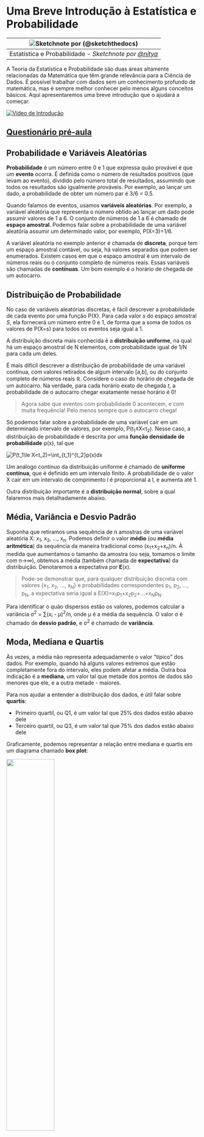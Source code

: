 <!--
CO_OP_TRANSLATOR_METADATA:
{
  "original_hash": "1cf49f029ba1f25a54f0d5bc2fa575fc",
  "translation_date": "2025-09-05T13:25:46+00:00",
  "source_file": "1-Introduction/04-stats-and-probability/README.md",
  "language_code": "pt"
}
-->
# Uma Breve Introdução à Estatística e Probabilidade

|![ Sketchnote por [(@sketchthedocs)](https://sketchthedocs.dev) ](../../sketchnotes/04-Statistics-Probability.png)|
|:---:|
| Estatística e Probabilidade - _Sketchnote por [@nitya](https://twitter.com/nitya)_ |

A Teoria da Estatística e Probabilidade são duas áreas altamente relacionadas da Matemática que têm grande relevância para a Ciência de Dados. É possível trabalhar com dados sem um conhecimento profundo de matemática, mas é sempre melhor conhecer pelo menos alguns conceitos básicos. Aqui apresentaremos uma breve introdução que o ajudará a começar.

[![Vídeo de Introdução](../../../../1-Introduction/04-stats-and-probability/images/video-prob-and-stats.png)](https://youtu.be/Z5Zy85g4Yjw)

## [Questionário pré-aula](https://ff-quizzes.netlify.app/en/ds/quiz/6)

## Probabilidade e Variáveis Aleatórias

**Probabilidade** é um número entre 0 e 1 que expressa quão provável é que um **evento** ocorra. É definida como o número de resultados positivos (que levam ao evento), dividido pelo número total de resultados, assumindo que todos os resultados são igualmente prováveis. Por exemplo, ao lançar um dado, a probabilidade de obter um número par é 3/6 = 0.5.

Quando falamos de eventos, usamos **variáveis aleatórias**. Por exemplo, a variável aleatória que representa o número obtido ao lançar um dado pode assumir valores de 1 a 6. O conjunto de números de 1 a 6 é chamado de **espaço amostral**. Podemos falar sobre a probabilidade de uma variável aleatória assumir um determinado valor, por exemplo, P(X=3)=1/6.

A variável aleatória no exemplo anterior é chamada de **discreta**, porque tem um espaço amostral contável, ou seja, há valores separados que podem ser enumerados. Existem casos em que o espaço amostral é um intervalo de números reais ou o conjunto completo de números reais. Essas variáveis são chamadas de **contínuas**. Um bom exemplo é o horário de chegada de um autocarro.

## Distribuição de Probabilidade

No caso de variáveis aleatórias discretas, é fácil descrever a probabilidade de cada evento por uma função P(X). Para cada valor *s* do espaço amostral *S*, ela fornecerá um número entre 0 e 1, de forma que a soma de todos os valores de P(X=s) para todos os eventos seja igual a 1.

A distribuição discreta mais conhecida é a **distribuição uniforme**, na qual há um espaço amostral de N elementos, com probabilidade igual de 1/N para cada um deles.

É mais difícil descrever a distribuição de probabilidade de uma variável contínua, com valores retirados de algum intervalo [a,b], ou do conjunto completo de números reais ℝ. Considere o caso do horário de chegada de um autocarro. Na verdade, para cada horário exato de chegada *t*, a probabilidade de o autocarro chegar exatamente nesse horário é 0!

> Agora sabe que eventos com probabilidade 0 acontecem, e com muita frequência! Pelo menos sempre que o autocarro chega!

Só podemos falar sobre a probabilidade de uma variável cair em um determinado intervalo de valores, por exemplo, P(t<sub>1</sub>≤X<t<sub>2</sub>). Nesse caso, a distribuição de probabilidade é descrita por uma **função densidade de probabilidade** p(x), tal que

![P(t_1\le X<t_2)=\int_{t_1}^{t_2}p(x)dx](../../../../1-Introduction/04-stats-and-probability/images/probability-density.png)

Um análogo contínuo da distribuição uniforme é chamado de **uniforme contínua**, que é definido em um intervalo finito. A probabilidade de o valor X cair em um intervalo de comprimento l é proporcional a l, e aumenta até 1.

Outra distribuição importante é a **distribuição normal**, sobre a qual falaremos mais detalhadamente abaixo.

## Média, Variância e Desvio Padrão

Suponha que retiramos uma sequência de n amostras de uma variável aleatória X: x<sub>1</sub>, x<sub>2</sub>, ..., x<sub>n</sub>. Podemos definir o valor **médio** (ou **média aritmética**) da sequência da maneira tradicional como (x<sub>1</sub>+x<sub>2</sub>+x<sub>n</sub>)/n. À medida que aumentamos o tamanho da amostra (ou seja, tomamos o limite com n→∞), obtemos a média (também chamada de **expectativa**) da distribuição. Denotaremos a expectativa por **E**(x).

> Pode-se demonstrar que, para qualquer distribuição discreta com valores {x<sub>1</sub>, x<sub>2</sub>, ..., x<sub>N</sub>} e probabilidades correspondentes p<sub>1</sub>, p<sub>2</sub>, ..., p<sub>N</sub>, a expectativa seria igual a E(X)=x<sub>1</sub>p<sub>1</sub>+x<sub>2</sub>p<sub>2</sub>+...+x<sub>N</sub>p<sub>N</sub>.

Para identificar o quão dispersos estão os valores, podemos calcular a variância σ<sup>2</sup> = ∑(x<sub>i</sub> - μ)<sup>2</sup>/n, onde μ é a média da sequência. O valor σ é chamado de **desvio padrão**, e σ<sup>2</sup> é chamado de **variância**.

## Moda, Mediana e Quartis

Às vezes, a média não representa adequadamente o valor "típico" dos dados. Por exemplo, quando há alguns valores extremos que estão completamente fora do intervalo, eles podem afetar a média. Outra boa indicação é a **mediana**, um valor tal que metade dos pontos de dados são menores que ele, e a outra metade - maiores.

Para nos ajudar a entender a distribuição dos dados, é útil falar sobre **quartis**:

* Primeiro quartil, ou Q1, é um valor tal que 25% dos dados estão abaixo dele
* Terceiro quartil, ou Q3, é um valor tal que 75% dos dados estão abaixo dele

Graficamente, podemos representar a relação entre mediana e quartis em um diagrama chamado **box plot**:

<img src="images/boxplot_explanation.png" width="50%"/>

Aqui também calculamos o **intervalo interquartil** IQR=Q3-Q1, e os chamados **outliers** - valores que estão fora dos limites [Q1-1.5*IQR,Q3+1.5*IQR].

Para uma distribuição finita que contém um pequeno número de valores possíveis, um bom valor "típico" é aquele que aparece com mais frequência, chamado de **moda**. É frequentemente aplicado a dados categóricos, como cores. Considere uma situação em que temos dois grupos de pessoas - algumas que preferem fortemente vermelho, e outras que preferem azul. Se codificarmos as cores por números, o valor médio para a cor favorita estaria em algum lugar no espectro laranja-verde, o que não indica a preferência real de nenhum dos grupos. No entanto, a moda seria uma das cores ou ambas, se o número de pessoas que votam por elas for igual (nesse caso, chamamos a amostra de **multimodal**).

## Dados do Mundo Real

Quando analisamos dados da vida real, eles frequentemente não são variáveis aleatórias propriamente ditas, no sentido de que não realizamos experimentos com resultados desconhecidos. Por exemplo, considere uma equipa de jogadores de basebol e seus dados corporais, como altura, peso e idade. Esses números não são exatamente aleatórios, mas ainda podemos aplicar os mesmos conceitos matemáticos. Por exemplo, uma sequência de pesos de pessoas pode ser considerada uma sequência de valores retirados de alguma variável aleatória. Abaixo está a sequência de pesos de jogadores reais de basebol da [Major League Baseball](http://mlb.mlb.com/index.jsp), retirada deste [conjunto de dados](http://wiki.stat.ucla.edu/socr/index.php/SOCR_Data_MLB_HeightsWeights) (para sua conveniência, apenas os primeiros 20 valores são mostrados):

```
[180.0, 215.0, 210.0, 210.0, 188.0, 176.0, 209.0, 200.0, 231.0, 180.0, 188.0, 180.0, 185.0, 160.0, 180.0, 185.0, 197.0, 189.0, 185.0, 219.0]
```

> **Nota**: Para ver o exemplo de trabalho com este conjunto de dados, veja o [notebook associado](../../../../1-Introduction/04-stats-and-probability/notebook.ipynb). Há também vários desafios ao longo desta lição, e pode completá-los adicionando algum código a esse notebook. Se não souber como operar com dados, não se preocupe - voltaremos a trabalhar com dados usando Python mais tarde. Se não sabe como executar código no Jupyter Notebook, veja [este artigo](https://soshnikov.com/education/how-to-execute-notebooks-from-github/).

Aqui está o box plot mostrando média, mediana e quartis para os nossos dados:

![Box Plot de Peso](../../../../1-Introduction/04-stats-and-probability/images/weight-boxplot.png)

Como os nossos dados contêm informações sobre diferentes **funções** dos jogadores, também podemos fazer o box plot por função - isso permitirá que tenhamos uma ideia de como os valores dos parâmetros diferem entre as funções. Desta vez, consideraremos a altura:

![Box plot por função](../../../../1-Introduction/04-stats-and-probability/images/boxplot_byrole.png)

Este diagrama sugere que, em média, a altura dos jogadores de primeira base é maior do que a altura dos jogadores de segunda base. Mais tarde nesta lição, aprenderemos como podemos testar esta hipótese de forma mais formal e como demonstrar que os nossos dados são estatisticamente significativos para mostrar isso.

> Ao trabalhar com dados do mundo real, assumimos que todos os pontos de dados são amostras retiradas de alguma distribuição de probabilidade. Esta suposição permite-nos aplicar técnicas de aprendizagem automática e construir modelos preditivos funcionais.

Para ver qual é a distribuição dos nossos dados, podemos traçar um gráfico chamado **histograma**. O eixo X conterá um número de diferentes intervalos de peso (os chamados **bins**), e o eixo vertical mostrará o número de vezes que a amostra da variável aleatória esteve dentro de um determinado intervalo.

![Histograma de dados do mundo real](../../../../1-Introduction/04-stats-and-probability/images/weight-histogram.png)

A partir deste histograma, pode ver que todos os valores estão centrados em torno de um determinado peso médio, e quanto mais nos afastamos desse peso, menos pesos desse valor são encontrados. Ou seja, é muito improvável que o peso de um jogador de basebol seja muito diferente do peso médio. A variância dos pesos mostra a extensão em que os pesos provavelmente diferem da média.

> Se considerarmos os pesos de outras pessoas, não da liga de basebol, a distribuição provavelmente será diferente. No entanto, o formato da distribuição será o mesmo, mas a média e a variância mudariam. Assim, se treinarmos o nosso modelo com jogadores de basebol, é provável que ele produza resultados errados quando aplicado a estudantes de uma universidade, porque a distribuição subjacente é diferente.

## Distribuição Normal

A distribuição de pesos que vimos acima é muito típica, e muitas medições do mundo real seguem o mesmo tipo de distribuição, mas com diferentes médias e variâncias. Esta distribuição é chamada de **distribuição normal**, e desempenha um papel muito importante na estatística.

Usar a distribuição normal é uma forma correta de gerar pesos aleatórios de potenciais jogadores de basebol. Uma vez que sabemos o peso médio `mean` e o desvio padrão `std`, podemos gerar 1000 amostras de peso da seguinte forma:
```python
samples = np.random.normal(mean,std,1000)
``` 

Se traçarmos o histograma das amostras geradas, veremos uma imagem muito semelhante à mostrada acima. E se aumentarmos o número de amostras e o número de bins, podemos gerar uma imagem de uma distribuição normal mais próxima do ideal:

![Distribuição Normal com média=0 e desvio padrão=1](../../../../1-Introduction/04-stats-and-probability/images/normal-histogram.png)

*Distribuição Normal com média=0 e desvio padrão=1*

## Intervalos de Confiança

Quando falamos sobre os pesos dos jogadores de basebol, assumimos que existe uma **variável aleatória W** que corresponde à distribuição de probabilidade ideal dos pesos de todos os jogadores de basebol (o chamado **população**). A nossa sequência de pesos corresponde a um subconjunto de todos os jogadores de basebol que chamamos de **amostra**. Uma questão interessante é: podemos conhecer os parâmetros da distribuição de W, ou seja, a média e a variância da população?

A resposta mais simples seria calcular a média e a variância da nossa amostra. No entanto, pode acontecer que a nossa amostra aleatória não represente com precisão a população completa. Assim, faz sentido falar sobre **intervalo de confiança**.

> **Intervalo de confiança** é a estimativa da verdadeira média da população dada a nossa amostra, que é precisa com uma certa probabilidade (ou **nível de confiança**).

Suponha que temos uma amostra X

1</sub>, ..., X<sub>n</sub> da nossa distribuição. Cada vez que extraímos uma amostra da nossa distribuição, acabamos com um valor médio diferente μ. Assim, μ pode ser considerado uma variável aleatória. Um **intervalo de confiança** com confiança p é um par de valores (L<sub>p</sub>,R<sub>p</sub>), tal que **P**(L<sub>p</sub>≤μ≤R<sub>p</sub>) = p, ou seja, a probabilidade de o valor médio medido estar dentro do intervalo é igual a p.

Vai além da nossa breve introdução discutir em detalhe como esses intervalos de confiança são calculados. Mais detalhes podem ser encontrados [na Wikipédia](https://en.wikipedia.org/wiki/Confidence_interval). Em resumo, definimos a distribuição da média amostral calculada em relação à verdadeira média da população, que é chamada de **distribuição t de Student**.

> **Fato interessante**: A distribuição t de Student foi nomeada em homenagem ao matemático William Sealy Gosset, que publicou seu artigo sob o pseudônimo "Student". Ele trabalhava na cervejaria Guinness e, segundo uma das versões, seu empregador não queria que o público soubesse que estavam usando testes estatísticos para determinar a qualidade das matérias-primas.

Se quisermos estimar a média μ da nossa população com confiança p, precisamos pegar o *(1-p)/2-th percentil* de uma distribuição t de Student A, que pode ser obtido em tabelas ou calculado usando funções integradas de software estatístico (por exemplo, Python, R, etc.). Então, o intervalo para μ seria dado por X±A*D/√n, onde X é a média obtida da amostra, D é o desvio padrão.

> **Nota**: Também omitimos a discussão de um conceito importante de [graus de liberdade](https://en.wikipedia.org/wiki/Degrees_of_freedom_(statistics)), que é relevante em relação à distribuição t de Student. Pode consultar livros mais completos sobre estatística para entender este conceito mais profundamente.

Um exemplo de cálculo de intervalo de confiança para pesos e alturas é dado nos [notebooks associados](../../../../1-Introduction/04-stats-and-probability/notebook.ipynb).

| p    | Média do peso |
|------|---------------|
| 0.85 | 201.73±0.94   |
| 0.90 | 201.73±1.08   |
| 0.95 | 201.73±1.28   |

Note que quanto maior a probabilidade de confiança, mais amplo é o intervalo de confiança.

## Teste de Hipóteses

No nosso conjunto de dados de jogadores de beisebol, existem diferentes funções de jogadores, que podem ser resumidas abaixo (veja o [notebook associado](../../../../1-Introduction/04-stats-and-probability/notebook.ipynb) para ver como esta tabela pode ser calculada):

| Função             | Altura    | Peso      | Contagem |
|--------------------|-----------|-----------|----------|
| Catcher           | 72.723684 | 204.328947 | 76       |
| Designated_Hitter | 74.222222 | 220.888889 | 18       |
| First_Baseman     | 74.000000 | 213.109091 | 55       |
| Outfielder        | 73.010309 | 199.113402 | 194      |
| Relief_Pitcher    | 74.374603 | 203.517460 | 315      |
| Second_Baseman    | 71.362069 | 184.344828 | 58       |
| Shortstop         | 71.903846 | 182.923077 | 52       |
| Starting_Pitcher  | 74.719457 | 205.163636 | 221      |
| Third_Baseman     | 73.044444 | 200.955556 | 45       |

Podemos notar que a média das alturas dos jogadores da primeira base é maior do que a dos jogadores da segunda base. Assim, podemos ser tentados a concluir que **os jogadores da primeira base são mais altos do que os da segunda base**.

> Esta afirmação é chamada de **hipótese**, porque não sabemos se o fato é realmente verdadeiro ou não.

No entanto, nem sempre é óbvio se podemos tirar essa conclusão. Pela discussão acima, sabemos que cada média tem um intervalo de confiança associado, e, portanto, essa diferença pode ser apenas um erro estatístico. Precisamos de uma forma mais formal de testar nossa hipótese.

Vamos calcular os intervalos de confiança separadamente para as alturas dos jogadores da primeira e da segunda base:

| Confiança | Primeira Base | Segunda Base |
|-----------|---------------|--------------|
| 0.85      | 73.62..74.38  | 71.04..71.69 |
| 0.90      | 73.56..74.44  | 70.99..71.73 |
| 0.95      | 73.47..74.53  | 70.92..71.81 |

Podemos ver que, em nenhuma confiança, os intervalos se sobrepõem. Isso prova nossa hipótese de que os jogadores da primeira base são mais altos do que os da segunda base.

Mais formalmente, o problema que estamos resolvendo é verificar se **duas distribuições de probabilidade são iguais**, ou pelo menos têm os mesmos parâmetros. Dependendo da distribuição, precisamos usar diferentes testes para isso. Se sabemos que nossas distribuições são normais, podemos aplicar o **[teste t de Student](https://en.wikipedia.org/wiki/Student%27s_t-test)**.

No teste t de Student, calculamos o chamado **valor t**, que indica a diferença entre as médias, levando em conta a variância. É demonstrado que o valor t segue a **distribuição t de Student**, o que nos permite obter o valor limite para um nível de confiança **p** dado (isso pode ser calculado ou consultado em tabelas numéricas). Em seguida, comparamos o valor t com esse limite para aprovar ou rejeitar a hipótese.

Em Python, podemos usar o pacote **SciPy**, que inclui a função `ttest_ind` (além de muitas outras funções estatísticas úteis!). Ele calcula o valor t para nós e também faz a consulta reversa do valor de confiança p, para que possamos apenas olhar para a confiança e tirar a conclusão.

Por exemplo, nossa comparação entre as alturas dos jogadores da primeira e da segunda base nos dá os seguintes resultados: 
```python
from scipy.stats import ttest_ind

tval, pval = ttest_ind(df.loc[df['Role']=='First_Baseman',['Height']], df.loc[df['Role']=='Designated_Hitter',['Height']],equal_var=False)
print(f"T-value = {tval[0]:.2f}\nP-value: {pval[0]}")
```
```
T-value = 7.65
P-value: 9.137321189738925e-12
```
No nosso caso, o valor p é muito baixo, o que significa que há fortes evidências de que os jogadores da primeira base são mais altos.

Existem também outros tipos de hipóteses que podemos querer testar, por exemplo:
* Provar que uma amostra segue alguma distribuição. No nosso caso, assumimos que as alturas têm distribuição normal, mas isso precisa de verificação estatística formal.
* Provar que o valor médio de uma amostra corresponde a algum valor pré-definido.
* Comparar as médias de várias amostras (por exemplo, qual é a diferença nos níveis de felicidade entre diferentes faixas etárias).

## Lei dos Grandes Números e Teorema Central do Limite

Uma das razões pelas quais a distribuição normal é tão importante é o chamado **teorema central do limite**. Suponha que temos uma grande amostra de N valores independentes X<sub>1</sub>, ..., X<sub>N</sub>, amostrados de qualquer distribuição com média μ e variância σ<sup>2</sup>. Então, para N suficientemente grande (em outras palavras, quando N→∞), a média Σ<sub>i</sub>X<sub>i</sub> será normalmente distribuída, com média μ e variância σ<sup>2</sup>/N.

> Outra forma de interpretar o teorema central do limite é dizer que, independentemente da distribuição, quando calculamos a média de uma soma de valores de qualquer variável aleatória, acabamos com uma distribuição normal.

Do teorema central do limite também se segue que, quando N→∞, a probabilidade de a média da amostra ser igual a μ torna-se 1. Isso é conhecido como **a lei dos grandes números**.

## Covariância e Correlação

Uma das coisas que a Ciência de Dados faz é encontrar relações entre dados. Dizemos que duas sequências **correlacionam** quando exibem comportamento semelhante ao mesmo tempo, ou seja, elas sobem/descem simultaneamente, ou uma sequência sobe quando outra desce e vice-versa. Em outras palavras, parece haver alguma relação entre duas sequências.

> Correlação não indica necessariamente uma relação causal entre duas sequências; às vezes, ambas as variáveis podem depender de alguma causa externa, ou pode ser puramente por acaso que as duas sequências se correlacionam. No entanto, uma forte correlação matemática é uma boa indicação de que duas variáveis estão de alguma forma conectadas.

Matematicamente, o principal conceito que mostra a relação entre duas variáveis aleatórias é a **covariância**, que é calculada assim: Cov(X,Y) = **E**\[(X-**E**(X))(Y-**E**(Y))\]. Calculamos o desvio de ambas as variáveis em relação aos seus valores médios e, em seguida, o produto desses desvios. Se ambas as variáveis se desviam juntas, o produto será sempre um valor positivo, que se somará a uma covariância positiva. Se ambas as variáveis se desviam fora de sincronia (ou seja, uma cai abaixo da média quando outra sobe acima da média), sempre obteremos números negativos, que se somarão a uma covariância negativa. Se os desvios não forem dependentes, eles se somarão a aproximadamente zero.

O valor absoluto da covariância não nos diz muito sobre o quão grande é a correlação, porque depende da magnitude dos valores reais. Para normalizá-lo, podemos dividir a covariância pelo desvio padrão de ambas as variáveis, para obter a **correlação**. A vantagem é que a correlação está sempre no intervalo de [-1,1], onde 1 indica forte correlação positiva entre os valores, -1 - forte correlação negativa, e 0 - nenhuma correlação (as variáveis são independentes).

**Exemplo**: Podemos calcular a correlação entre os pesos e alturas dos jogadores de beisebol do conjunto de dados mencionado acima:
```python
print(np.corrcoef(weights,heights))
```
Como resultado, obtemos uma **matriz de correlação** como esta:
```
array([[1.        , 0.52959196],
       [0.52959196, 1.        ]])
```

> A matriz de correlação C pode ser calculada para qualquer número de sequências de entrada S<sub>1</sub>, ..., S<sub>n</sub>. O valor de C<sub>ij</sub> é a correlação entre S<sub>i</sub> e S<sub>j</sub>, e os elementos diagonais são sempre 1 (que é também a autocorrelação de S<sub>i</sub>).

No nosso caso, o valor 0.53 indica que há alguma correlação entre o peso e a altura de uma pessoa. Também podemos fazer o gráfico de dispersão de um valor contra o outro para ver a relação visualmente:

![Relação entre peso e altura](../../../../1-Introduction/04-stats-and-probability/images/weight-height-relationship.png)

> Mais exemplos de correlação e covariância podem ser encontrados no [notebook associado](../../../../1-Introduction/04-stats-and-probability/notebook.ipynb).

## Conclusão

Nesta seção, aprendemos:

* propriedades estatísticas básicas dos dados, como média, variância, moda e quartis
* diferentes distribuições de variáveis aleatórias, incluindo a distribuição normal
* como encontrar correlação entre diferentes propriedades
* como usar ferramentas matemáticas e estatísticas para provar algumas hipóteses
* como calcular intervalos de confiança para uma variável aleatória dada uma amostra de dados

Embora esta não seja uma lista exaustiva de tópicos que existem dentro de probabilidade e estatística, deve ser suficiente para lhe dar um bom início neste curso.

## 🚀 Desafio

Use o código de exemplo no notebook para testar outras hipóteses:
1. Os jogadores da primeira base são mais velhos do que os da segunda base.
2. Os jogadores da primeira base são mais altos do que os da terceira base.
3. Os shortstops são mais altos do que os jogadores da segunda base.

## [Questionário pós-aula](https://ff-quizzes.netlify.app/en/ds/quiz/7)

## Revisão e Autoestudo

Probabilidade e estatística é um tópico tão amplo que merece seu próprio curso. Se estiver interessado em aprofundar-se na teoria, pode continuar lendo alguns dos seguintes livros:

1. [Carlos Fernandez-Granda](https://cims.nyu.edu/~cfgranda/) da Universidade de Nova Iorque tem ótimos apontamentos [Probability and Statistics for Data Science](https://cims.nyu.edu/~cfgranda/pages/stuff/probability_stats_for_DS.pdf) (disponível online).
1. [Peter e Andrew Bruce. Practical Statistics for Data Scientists.](https://www.oreilly.com/library/view/practical-statistics-for/9781491952955/) [[código de exemplo em R](https://github.com/andrewgbruce/statistics-for-data-scientists)].
1. [James D. Miller. Statistics for Data Science](https://www.packtpub.com/product/statistics-for-data-science/9781788290678) [[código de exemplo em R](https://github.com/PacktPublishing/Statistics-for-Data-Science)].

## Tarefa

[Pequeno Estudo sobre Diabetes](assignment.md)

## Créditos

Esta lição foi criada com ♥️ por [Dmitry Soshnikov](http://soshnikov.com)

---

**Aviso Legal**:  
Este documento foi traduzido utilizando o serviço de tradução por IA [Co-op Translator](https://github.com/Azure/co-op-translator). Embora nos esforcemos para garantir a precisão, é importante notar que traduções automáticas podem conter erros ou imprecisões. O documento original na sua língua nativa deve ser considerado a fonte autoritária. Para informações críticas, recomenda-se uma tradução profissional realizada por humanos. Não nos responsabilizamos por quaisquer mal-entendidos ou interpretações incorretas decorrentes do uso desta tradução.